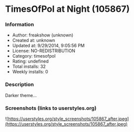 # TimesOfPol at Night (105867)

### Information
- Author: freakshow (unknown)
- Created at: unknown
- Updated at: 9/29/2014, 9:05:56 PM
- License: NO-REDISTRIBUTION
- Category: timesofpol
- Rating: undefined
- Total installs: 32
- Weekly installs: 0


### Description
Darker theme...


### Screenshots (links to userstyles.org)
![https://userstyles.org/style_screenshots/105867_after.jpeg](https://userstyles.org/style_screenshots/105867_after.jpeg)


